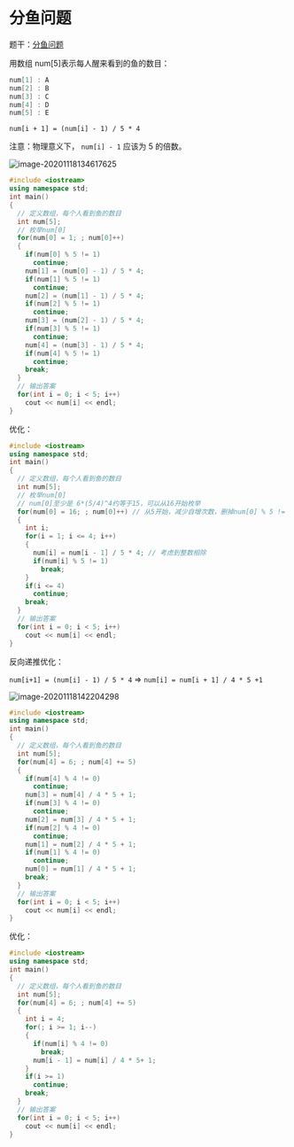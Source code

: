 # 分鱼问题

题干：[分鱼问题](https://www.bilibili.com/video/BV1uE411F7g9?p=98)

用数组 num[5]表示每人醒来看到的鱼的数目：

```c++
num[1] : A
num[2] : B
num[3] : C
num[4] : D
num[5] : E
```

`num[i + 1] = (num[i] - 1) / 5 * 4`

注意：物理意义下， `num[i] - 1` 应该为 5 的倍数。

![image-20201118134617625](13-%E5%88%86%E9%B1%BC%E9%97%AE%E9%A2%98/image-20201118134617625.png)

```c++
#include <iostream>
using namespace std;
int main()
{
  // 定义数组，每个人看到鱼的数目
  int num[5];
  // 枚举num[0]
  for(num[0] = 1; ; num[0]++)
  {
    if(num[0] % 5 != 1)
      continue;
    num[1] = (num[0] - 1) / 5 * 4;
    if(num[1] % 5 != 1)
      continue;
    num[2] = (num[1] - 1) / 5 * 4;
    if(num[2] % 5 != 1)
      continue;
    num[3] = (num[2] - 1) / 5 * 4;
    if(num[3] % 5 != 1)
      continue;
    num[4] = (num[3] - 1) / 5 * 4;
    if(num[4] % 5 != 1)
      continue;
    break;
  }
  // 输出答案
  for(int i = 0; i < 5; i++)
    cout << num[i] << endl;
}
```

优化：

```c++
#include <iostream>
using namespace std;
int main()
{
  // 定义数组，每个人看到鱼的数目
  int num[5];
  // 枚举num[0]
  // num[0]至少是 6*(5/4)^4约等于15，可以从16开始枚举
  for(num[0] = 16; ; num[0]++) // 从5开始，减少自增次数，删掉num[0] % 5 != 1判断
  {
    int i;
    for(i = 1; i <= 4; i++)
    {
      num[i] = num[i - 1] / 5 * 4; // 考虑到整数相除
      if(num[i] % 5 != 1)
        break;
    }
    if(i <= 4)
      continue;
    break;
  }
  // 输出答案
  for(int i = 0; i < 5; i++)
    cout << num[i] << endl;
}
```

反向递推优化：

`num[i+1] = (num[i] - 1) / 5 * 4` => `num[i] = num[i + 1] / 4 * 5 +1`

![image-20201118142204298](13-%E5%88%86%E9%B1%BC%E9%97%AE%E9%A2%98/image-20201118142204298.png)

```c++
#include <iostream>
using namespace std;
int main()
{
  // 定义数组，每个人看到鱼的数目
  int num[5];
  for(num[4] = 6; ; num[4] += 5)
  {
    if(num[4] % 4 != 0)
      continue;
    num[3] = num[4] / 4 * 5 + 1;
    if(num[3] % 4 != 0)
      continue;
    num[2] = num[3] / 4 * 5 + 1;
    if(num[2] % 4 != 0)
      continue;
    num[1] = num[2] / 4 * 5 + 1;
    if(num[1] % 4 != 0)
      continue;
    num[0] = num[1] / 4 * 5 + 1;
    break;
  }
  // 输出答案
  for(int i = 0; i < 5; i++)
    cout << num[i] << endl;
}
```

优化：

```c++
#include <iostream>
using namespace std;
int main()
{
  // 定义数组，每个人看到鱼的数目
  int num[5];
  for(num[4] = 6; ; num[4] += 5)
  {
    int i = 4;
    for(; i >= 1; i--)
    {
      if(num[i] % 4 != 0)
        break;
      num[i - 1] = num[i] / 4 * 5+ 1;
    }
    if(i >= 1)
      continue;
    break;
  }
  // 输出答案
  for(int i = 0; i < 5; i++)
    cout << num[i] << endl;
}

```
